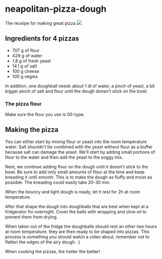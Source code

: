# neapolitan-pizza-dough
The receipe for making great pizza
![](https://encrypted-tbn0.gstatic.com/images?q=tbn:ANd9GcQ6p_QQUjE6zn1R3n75wEJ73wsy4t348HdBpA&usqp=CAU)

## Ingredients for 4 pizzas
- 707 g of flour
- 429 g of water
- 1.8 g of fresh yeast
- 14.1 g of salt
- 100 g cheese 
- 100 g vegies 

In addition, one doughball needs about 1 dl of water, a pinch of yeast, a bit bigger pinch of salt and flour
until the dough doesn't stick on the bowl.
### The pizza flour
Make sure the flour you use is 00-type.
## Making the pizza
You can either start by mixing flour or yeast into the room temperature water. Salt shouldn't be combined with the
yeast without flour as a buffer because salt can damage the yeast.
We'll start by adding small portions of flour to the water and then add the yeast to the soggy mix.

Next, we continue adding flour on the dough until it doesn't stick to the bowl. Be sure to add only small amounts of flour at the
time and keep kneading it until smooth. This is to make the dough as fluffy and moist as possible.
The kneading could easily take 20-30 min. 

When the bouncy and light dough is ready, let it rest for 2h at room temperature. 

After that shape the dough into doughballs that are best when kept at a fridgerator for overnight. Cover the balls with wrapping and olive oil
to prevent them from drying.

When taken out of the fridge the doughballs should rest an other two hours at room temperature, they are then ready
to be shaped into pizzas. This process is something you should watch a video about, remember not to flatten the edges
of the airy dough. :)

When cooking the pizzas, the hotter the better! 
